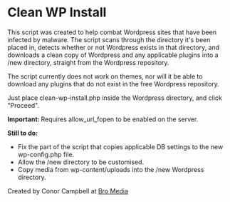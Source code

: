 # Clean WP Install

This script was created to help combat Wordpress sites that have been infected by malware. The script scans through the directory it's been placed in, detects whether or not Wordpress exists in that directory, and downloads a clean copy of Wordpress and any applicable plugins into a /new directory, straight from the Wordpress repository.

The script currently does not work on themes, nor will it be able to download any plugins that do not exist in the free Wordpress repository.

Just place clean-wp-install.php inside the Wordpress directory, and click "Proceed".

<b>Important: </b>Requires allow_url_fopen to be enabled on the server.

<b>Still to do:</b>
<ul>
<li>Fix the part of the script that copies applicable DB settings to the new wp-config.php file.</li>
<li>Allow the /new directory to be customised.</li>
<li>Copy media from wp-content/uploads into the /new Wordpress directory.</li>
</ul>

Created by Conor Campbell at <a href="https://bromedia.co.za">Bro Media</a>
